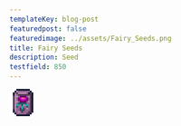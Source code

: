 ```yaml
---
templateKey: blog-post
featuredpost: false
featuredimage: ../assets/Fairy_Seeds.png
title: Fairy Seeds
description: Seed
testfield: 850
---
```

![Fairy Seeds](../assets/Fairy_Seeds.png)